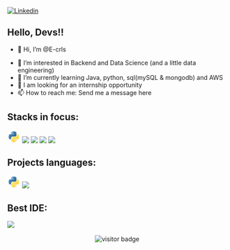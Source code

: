 [![Linkedin](https://img.shields.io/badge/Linkedin-blue?style=flat&logo=linkedin)](https://www.linkedin.com/in/andcarlos/)

## Hello, Devs!!
- 👋 Hi, I’m @E-crls
<!--Sou estudante de engenharia mecatrônica no Instituto Federal
Apaixonado em trabalhar com Data Science (engenharia de dados também) e Backend-->

- 👀 I’m interested in Backend and Data Science (and a little data engineering)
- 🌱 I’m currently learning Java, python, sql(mySQL & mongodb) and AWS
- 💞️ I am looking for an internship opportunity
- 📫 How to reach me: Send me a message here

## Stacks in focus:

<code><img height="30" src="https://raw.githubusercontent.com/devicons/devicon/master/icons/python/python-original.svg"></code>
<code><img height="30" src="https://cdn.jsdelivr.net/gh/devicons/devicon/icons/java/java-original.svg"></code>
<code><img height="30" src="https://cdn.jsdelivr.net/npm/simple-icons@7.19.0/icons/amazonaws.svg"></code>
<code><img height="30" src="https://cdn.jsdelivr.net/npm/simple-icons@7.19.0/icons/mongodb.svg"></code>
<code><img height="30" src="https://cdn.jsdelivr.net/npm/simple-icons@7.19.0/icons/mysql.svg"></code>

## Projects languages:

<code><img height="30" src="https://raw.githubusercontent.com/devicons/devicon/master/icons/python/python-original.svg"></code>
<code><img height="30" src="https://cdn.jsdelivr.net/gh/devicons/devicon/icons/java/java-original.svg"></code>

<!--<div align="center">
>><a href="https://github.com/rbragadev">
>><img height="160em" src="https://github-readme-stats.vercel.app/api/top-langs/?username=E-crls&layout=compact&langs_count=7&theme=dracula"/>
>><img height="160em" src="https://github-readme-stats.vercel.app/api?username=E-crls&show_icons=true&theme=dracula&include_all_commits=true&count_private=true"/>
>></div>-->
## Best IDE:

<code><img height="30" src="https://cdn.jsdelivr.net/gh/devicons/devicon/icons/vscode/vscode-original.svg"></code>
</p>
</div>
<p align="center">
  <img src="https://visitor-badge.glitch.me/badge?page_id=E-crls.E-crls" alt="visitor badge"/>
</p>
